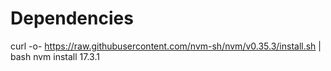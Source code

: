# Dependencies
curl -o- https://raw.githubusercontent.com/nvm-sh/nvm/v0.35.3/install.sh | bash
nvm install 17.3.1